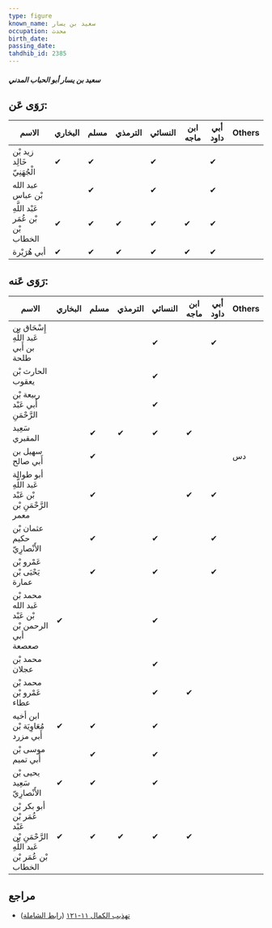 ```yaml
---
type: figure
known_name: سعيد بن يسار
occupation: محدث
birth_date:
passing_date:
tahdhib_id: 2385
---
```

##### سعيد بن يسار أبو الحباب المدني

## رَوَى عَن:
| الاسم                              | البخاري | مسلم | الترمذي | النسائي | ابن ماجه | أبي داود | Others |
| ---------------------------------- | ------- | ---- | ------- | ------- | -------- | -------- | ------ |
| زيد بْن خَالِد الْجُهَنِيّ         | ✔       | ✔    |         | ✔       |          | ✔        |        |
| عبد الله بْن عباس                  |         | ✔    |         | ✔       |          | ✔        |        |
| عَبْد اللَّهِ بْن عُمَر بْن الخطاب | ✔       | ✔    | ✔       | ✔       | ✔        | ✔        |        |
| أبي هُرَيْرة                       | ✔       | ✔    | ✔       | ✔       | ✔        | ✔        |        |
## رَوَى عَنه:
| الاسم                                                                         | البخاري | مسلم | الترمذي | النسائي | ابن ماجه | أبي داود | Others |
| ----------------------------------------------------------------------------- | ------- | ---- | ------- | ------- | -------- | -------- | ------ |
| إِسْحَاق بن عَبد اللَّهِ بن أَبي طلحة                                         |         |      |         | ✔       |          | ✔        |        |
| الحارث بْن يعقوب                                                              |         |      |         | ✔       |          |          |        |
| ربيعة بْن أَبي عَبْد الرَّحْمَنِ                                              |         |      |         | ✔       |          |          |        |
| سَعِيد المقبري                                                                |         | ✔    | ✔       | ✔       | ✔        |          |        |
| سهيل بن أَبي صالح                                                             |         | ✔    |         |         |          |          | دس     |
| أبو طوالة عَبد اللَّهِ بْن عَبْد الرَّحْمَنِ بْن معمر                         |         | ✔    |         |         | ✔        | ✔        |        |
| عثمان بْن حكيم الأَنْصارِيّ                                                   |         | ✔    |         | ✔       |          | ✔        |        |
| عَمْرو بْن يَحْيَى بْن عمارة                                                  |         | ✔    |         | ✔       |          | ✔        |        |
| محمد بْن عَبد الله بْن عَبْد الرحمن بْن أبي صعصعة                             | ✔       |      |         | ✔       |          |          |        |
| محمد بْن عجلان                                                                |         |      |         | ✔       |          |          |        |
| محمد بْن عَمْرو بْن عطاء                                                      |         |      |         | ✔       | ✔        |          |        |
| ابن أخيه مُعَاوِيَة بْن أَبي مزرد                                             | ✔       | ✔    |         | ✔       |          |          |        |
| موسى بْن أَبي تميم                                                            |         | ✔    |         | ✔       |          |          |        |
| يحيى بْن سَعِيد الأَنْصارِيّ                                                  | ✔       | ✔    |         | ✔       |          |          |        |
| أبو بكر بْن عُمَر بْن عَبْد الرَّحْمَنِ بْن عَبد اللَّهِ بْن عُمَر بْن الخطاب | ✔       | ✔    | ✔       | ✔       | ✔        |          |        |
## مراجع
- [تهذيب الكمال ١١-١٢١](obsidian://open?vault=Tahdhib-al-Kamal&file=Figures/٢٣٨٥-سعيد%20بن%20يسار%20أبو%20الحباب%20المدني) ([رابط الشاملة](https://shamela.ws/book/3722/5441))